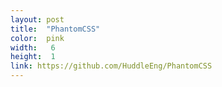 ```yaml
---
layout: post
title:  "PhantomCSS"
color:  pink
width:   6 
height:  1
link: https://github.com/HuddleEng/PhantomCSS
---
```

